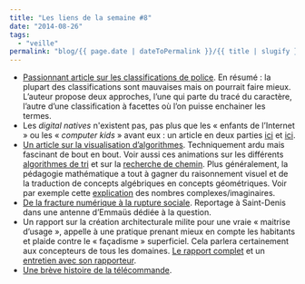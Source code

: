 ```yaml
---
title: "Les liens de la semaine #8"
date: "2014-08-26"
tags:
  - "veille"
permalink: "blog/{{ page.date | dateToPermalink }}/{{ title | slugify }}/"
---
```


- [Passionnant article sur les classifications de police](http://kupferschrift.de/cms/2012/03/on-classifications). En résumé : la plupart des classifications sont mauvaises mais on pourrait faire mieux. L’auteur propose deux approches, l’une qui parte du tracé du caractère, l’autre d’une classification à facettes où l’on puisse enchainer les termes.
- Les _digital natives_ n'existent pas, pas plus que les « enfants de l’Internet » ou les « _computer kids_ » avant eux : un article en deux parties [ici](https://visionary.wordpress.com/2012/11/14/les-digital-natives-nexistent-pas-12/) et [ici](https://web.archive.org/web/20130828104208/http://visionary.wordpress.com:80/2012/11/14/les-digital-natives-nexistent-pas-12/).
- [Un article sur la visualisation d’algorithmes](http://bost.ocks.org/mike/algorithms/). Techniquement ardu mais fascinant de bout en bout. Voir aussi ces animations sur les différents [algorithmes de tri](http://sorting.at/) et sur la [recherche de chemin](http://qiao.github.io/PathFinding.js/visual/). Plus généralement, la pédagogie mathématique a tout à gagner du raisonnement visuel et de la traduction de concepts algébriques en concepts géométriques. Voir par exemple cette [explication](http://betterexplained.com/articles/a-visual-intuitive-guide-to-imaginary-numbers/) des nombres complexes/imaginaires.
- [De la fracture numérique à la rupture sociale](http://www.afp.com/fr/node/2497305/). Reportage à Saint-Denis dans une antenne d’Emmaüs dédiée à la question.
- Un rapport sur la création architecturale milite pour une vraie « maitrise d’usage », appelle à une pratique prenant mieux en compte les habitants et plaide contre le « façadisme » superficiel. Cela parlera certainement aux concepteurs de tous les domaines. [Le rapport complet](http://www.assemblee-nationale.fr/14/rap-info/i2070.asp) et un [entretien avec son rapporteur](http://next.liberation.fr/design/2014/07/02/patrick-bloche-on-voudrait-une-architecture-plus-liberee-et-desiree_1055668).
- [Une brève histoire de la télécommande](http://www.slate.fr/story/58975/telecommandes-laides-complexes).
